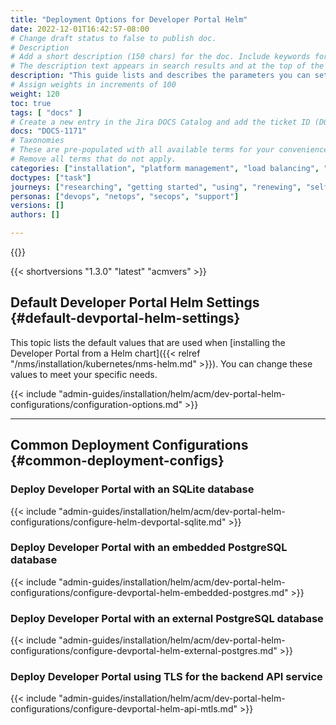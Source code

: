 ```yaml
---
title: "Deployment Options for Developer Portal Helm"
date: 2022-12-01T16:42:57-08:00
# Change draft status to false to publish doc.
# Description
# Add a short description (150 chars) for the doc. Include keywords for SEO. 
# The description text appears in search results and at the top of the doc.
description: "This guide lists and describes the parameters you can set when deploying the Developer Portal from a Helm chart. "
# Assign weights in increments of 100
weight: 120
toc: true
tags: [ "docs" ]
# Create a new entry in the Jira DOCS Catalog and add the ticket ID (DOCS-<number>) below
docs: "DOCS-1171"
# Taxonomies
# These are pre-populated with all available terms for your convenience.
# Remove all terms that do not apply.
categories: ["installation", "platform management", "load balancing", "api management", "service mesh", "security", "analytics"]
doctypes: ["task"]
journeys: ["researching", "getting started", "using", "renewing", "self service"]
personas: ["devops", "netops", "secops", "support"]
versions: []
authors: []

---
```


{{<custom-styles>}}



{{< shortversions "1.3.0" "latest" "acmvers" >}}

## Default Developer Portal Helm Settings {#default-devportal-helm-settings}

This topic lists the default values that are used when [installing the Developer Portal from a Helm chart]({{< relref "/nms/installation/kubernetes/nms-helm.md" >}}). You can change these values to meet your specific needs.

{{< include "admin-guides/installation/helm/acm/dev-portal-helm-configurations/configuration-options.md" >}}

---

## Common Deployment Configurations {#common-deployment-configs}

### Deploy Developer Portal with an SQLite database

{{< include "admin-guides/installation/helm/acm/dev-portal-helm-configurations/configure-helm-devportal-sqlite.md" >}}

### Deploy Developer Portal with an embedded PostgreSQL database

{{< include "admin-guides/installation/helm/acm/dev-portal-helm-configurations/configure-devportal-helm-embedded-postgres.md" >}}

### Deploy Developer Portal with an external PostgreSQL database

{{< include "admin-guides/installation/helm/acm/dev-portal-helm-configurations/configure-devportal-helm-external-postgres.md" >}}

### Deploy Developer Portal using TLS for the backend API service

{{< include "admin-guides/installation/helm/acm/dev-portal-helm-configurations/configure-devportal-helm-api-mtls.md" >}}
